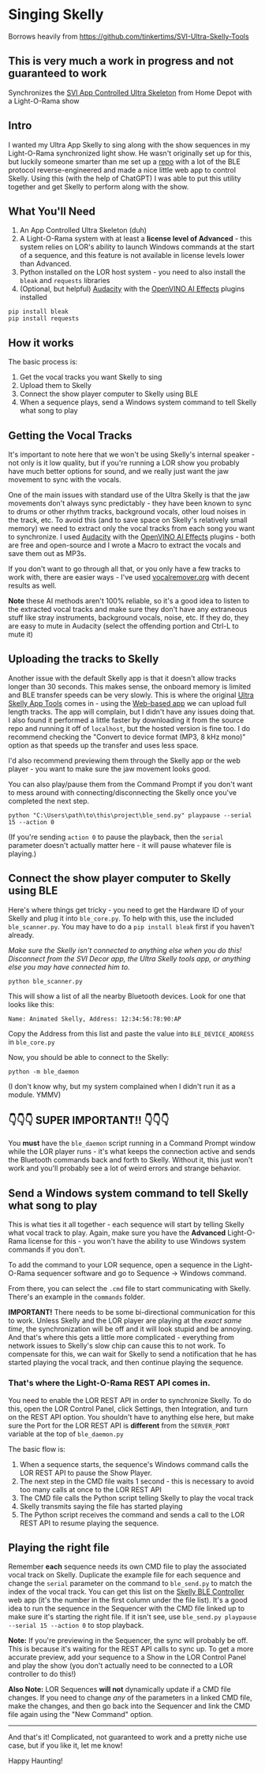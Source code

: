 # Singing Skelly

Borrows heavily from https://github.com/tinkertims/SVI-Ultra-Skelly-Tools 

## This is very much a work in progress and not guaranteed to work

Synchronizes the [SVI App Controlled Ultra Skeleton](https://www.homedepot.com/p/Home-Accents-Holiday-6-5-ft-Grave-Bones-Animated-LED-App-Controlled-Ultra-Skelly-with-LifeEyes-LCD-Eyes-H23-25SV24690/333508046)
from Home Depot with a Light-O-Rama show

## Intro

I wanted my Ultra App Skelly to sing along with the show sequences in my Light-O-Rama synchronized light show. He wasn't originally set up for this, but luckily someone smarter than me set up a [repo](https://github.com/tinkertims/SVI-Ultra-Skelly-Tools) with a lot of the BLE protocol reverse-engineered and made a nice little web app to control Skelly. Using this (with the help of ChatGPT) I was able to put this utility together and get Skelly to perform along with the show.

## What You'll Need

1. An App Controlled Ultra Skeleton (duh)
1. A Light-O-Rama system with at least a **license level of Advanced** - this system relies on LOR's ability to launch Windows commands at the start of a sequence, and this feature is not available in license levels lower than Advanced. 
1. Python installed on the LOR host system - you need to also install the `bleak` and `requests` libraries 
1. (Optional, but helpful) [Audacity](https://www.audacityteam.org/) with the [OpenVINO AI Effects](https://www.audacityteam.org/download/openvino/) plugins installed 

```
pip install bleak
pip install requests
```

## How it works

The basic process is:

1. Get the vocal tracks you want Skelly to sing
1. Upload them to Skelly 
1. Connect the show player computer to Skelly using BLE
1. When a sequence plays, send a Windows system command to tell Skelly what song to play

## Getting the Vocal Tracks 

It's important to note here that we won't be using Skelly's internal speaker - not only is it low quality, but if you're running a LOR show you probably have much better options for sound, and we really just want the jaw movement to sync with the vocals. 

One of the main issues with standard use of the Ultra Skelly is that the jaw movements don't always sync predictably - they have been known to sync to drums or other rhythm tracks, background vocals, other loud noises in the track, etc. To avoid this (and to save space on Skelly's relatively small memory) we need to extract only the vocal tracks from each song you want to synchronize. I used [Audacity](https://www.audacityteam.org/) with the [OpenVINO AI Effects](https://www.audacityteam.org/download/openvino/) plugins - both are free and open-source and I wrote a Macro to extract the vocals and save them out as MP3s. 

If you don't want to go through all that, or you only have a few tracks to work with, there are easier ways - I've used [vocalremover.org](https://vocalremover.org/) with decent results as well. 

**Note** these AI methods aren't 100% reliable, so it's a good idea to listen to the extracted vocal tracks and make sure they don't have any extraneous stuff like stray instruments, background vocals, noise, etc. If they do, they are easy to mute in Audacity (select the offending portion and Ctrl-L to mute it)

## Uploading the tracks to Skelly 

Another issue with the default Skelly app is that it doesn't allow tracks longer than 30 seconds. This makes sense, the onboard memory is limited and BLE transfer speeds can be very slowly. This is where the original [Ultra Skelly App Tools](https://github.com/tinkertims/SVI-Ultra-Skelly-Tools) comes in - using the [Web-based app](https://tinkertims.github.io/skelly/) we can upload full length tracks. The app will complain, but I didn't have any issues doing that. I also found it performed a little faster by downloading it from the source repo and running it off of `localhost`, but the hosted version is fine too. I do recommend checking the "Convert to device format (MP3, 8 kHz mono)" option as that speeds up the transfer and uses less space. 

I'd also recommend previewing them through the Skelly app or the web player - you want to make sure the jaw movement looks good. 

You can also play/pause them from the Command Prompt if you don't want to mess around with connecting/disconnecting the Skelly once you've completed the next step. 

```
python "C:\Users\path\to\this\project\ble_send.py" playpause --serial 15 --action 0
```
(If you're sending `action 0` to pause the playback, then the `serial` parameter doesn't actually matter here - it will pause whatever file is playing.)


## Connect the show player computer to Skelly using BLE

Here's where things get tricky - you need to get the Hardware ID of your Skelly and plug it into `ble_core.py`. To help with this, use the included `ble_scanner.py`. You may have to do a `pip install bleak` first if you haven't already. 

_Make sure the Skelly isn't connected to anything else when you do this! Disconnect from the SVI Decor app, the Ultra Skelly tools app, or anything else you may have connected him to._

```
python ble_scanner.py
```

This will show a list of all the nearby Bluetooth devices. Look for one that looks like this:

```
Name: Animated Skelly, Address: 12:34:56:78:90:AP
```

Copy the Address from this list and paste the value into `BLE_DEVICE_ADDRESS` in `ble_core.py`

Now, you should be able to connect to the Skelly:

```
python -m ble_daemon
```

(I don't know why, but my system complained when I didn't run it as a module. YMMV)

## 👇👇👇 SUPER IMPORTANT!! 👇👇👇
You **must** have the `ble_daemon` script running in a Command Prompt window while the LOR player runs - it's what keeps the connection active and sends the Bluetooth commands back and forth to Skelly. Without it, this just won't work and you'll probably see a lot of weird errors and strange behavior. 

## Send a Windows system command to tell Skelly what song to play

This is what ties it all together - each sequence will start by telling Skelly what vocal track to play. Again, make sure you have the **Advanced** Light-O-Rama license for this - you won't have the ability to use Windows system commands if you don't. 

To add the command to your LOR sequence, open a sequence in the Light-O-Rama sequencer software and go to Sequence -> Windows command. 

From there, you can select the `.cmd` file to start communicating with Skelly. There's an example in the `commands` folder. 

**IMPORTANT!** There needs to be some bi-directional communication for this to work. Unless Skelly and the LOR player are playing at the _exact same time_, the synchronization will be off and it will look stupid and be annoying. And that's where this gets a little more complicated - everything from network issues to Skelly's slow chip can cause this to not work. To compensate for this, we can wait for Skelly to send a notification that he has started playing the vocal track, and then continue playing the sequence. 

### That's where the Light-O-Rama REST API comes in. 

You need to enable the LOR REST API in order to synchronize Skelly. To do this, open the LOR Control Panel, click Settings, then Integration, and turn on the REST API option. You shouldn't have to anything else here, but make sure the Port for the LOR REST API is **different** from the `SERVER_PORT` variable at the top of `ble_daemon.py` 


The basic flow is:

1. When a sequence starts, the sequence's Windows command calls the LOR REST API to pause the Show Player. 
1. The next step in the CMD file waits 1 second - this is necessary to avoid too many calls at once to the LOR REST API
1. The CMD file calls the Python script telling Skelly to play the vocal track
1. Skelly transmits saying the file has started playing
1. The Python script receives the command and sends a call to the LOR REST API to resume playing the sequence. 

## Playing the right file 

Remember **each** sequence needs its own CMD file to play the associated vocal track on Skelly. Duplicate the example file for each sequence and change the `serial` parameter on the command to `ble_send.py` to match the index of the vocal track. You can get this list on the [Skelly BLE Controller](https://tinkertims.github.io/skelly/) web app (it's the number in the first column under the file list). It's a good idea to run the sequence in the Sequencer with the CMD file linked up to make sure it's starting the right file. If it isn't see, use `ble_send.py playpause --serial 15 --action 0` to stop playback. 

**Note:** If you're previewing in the Sequencer, the sync will probably be off. This is because it's waiting for the REST API calls to sync up. To get a more accurate preview, add your sequence to a Show in the LOR Control Panel and play the show (you don't actually need to be connected to a LOR controller to do this!)

**Also Note:** LOR Sequences **will not** dynamically update if a CMD file changes. If you need to change _any_ of the parameters in a linked CMD file, make the changes, and then go back into the Sequencer and link the CMD file again using the "New Command" option. 

---

And that's it! Complicated, not guaranteed to work and a pretty niche use case, but if you like it, let me know!

Happy Haunting! 